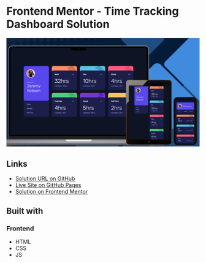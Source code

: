 # Frontend Mentor - Time Tracking Dashboard Solution

![Design preview for the Time tracking dashboard challenge](./design/preview.png)

## Links

- [Solution URL on GitHub](https://github.com/TetianaAleks/fm-solutions-hub/tree/main/23-time-tracking-dashboard)
- [Live Site on GitHub Pages](https://tetianaaleks.github.io/fm-solutions-hub/23-time-tracking-dashboard/)
- [Solution on Frontend Mentor](https://www.frontendmentor.io/solutions/time-tracking-dashboard-kVHXCrx7HI) 

## Built with

### Frontend

- HTML
- CSS
- JS